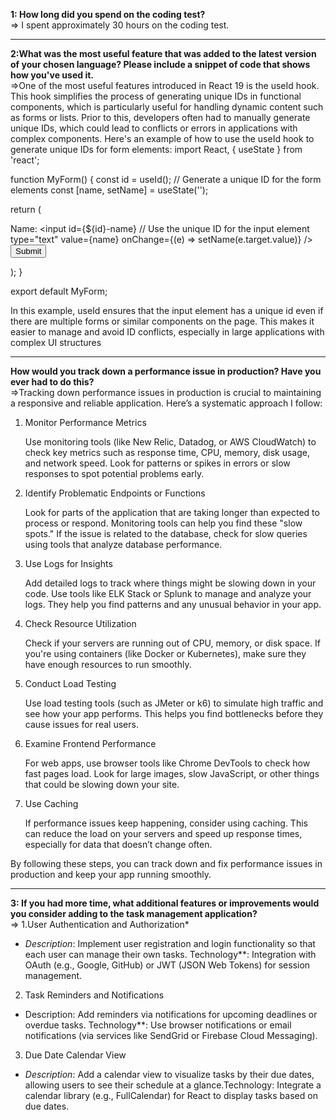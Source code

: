 <b>1: How long did you spend on the coding test?</b><br>
=> I spent approximately 30 hours on the coding test.

<hr>

<b>2:What was the most useful feature that was added to the latest version of your chosen language? Please include a snippet of code that shows how you've used it.</b><br>
=>One of the most useful features introduced in React 19 is the useId hook. This hook simplifies the process of generating unique IDs in functional components, which is particularly useful for handling dynamic content such as forms or lists. Prior to this, developers often had to manually generate unique IDs, which could lead to conflicts or errors in applications with complex components.
Here's an example of how to use the useId hook to generate unique IDs for form elements:
import React, { useState } from 'react';

function MyForm() {
  const id = useId(); // Generate a unique ID for the form elements
  const [name, setName] = useState('');

  return (
    <form>
      <label htmlFor={${id}-name}>Name:</label>
      <input
        id={${id}-name} // Use the unique ID for the input element
        type="text"
        value={name}
        onChange={(e) => setName(e.target.value)}
      />
      <button type="submit">Submit</button>
    </form>
  );
}

export default MyForm;

In this example, useId ensures that the input element has a unique id even if there are multiple forms or similar components on the page. This makes it easier to manage and avoid ID conflicts, especially in large applications with complex UI structures

<hr>

<b>How would you track down a performance issue in production? Have you ever had to do this?</b><br>
=>Tracking down performance issues in production is crucial to maintaining a responsive and reliable application. Here’s a systematic approach I follow:
1. Monitor Performance Metrics

    Use monitoring tools (like New Relic, Datadog, or AWS CloudWatch) to check key metrics such as response time, CPU, memory, disk usage, and network speed.
    Look for patterns or spikes in errors or slow responses to spot potential problems early.

2. Identify Problematic Endpoints or Functions

    Look for parts of the application that are taking longer than expected to process or respond. Monitoring tools can help you find these "slow spots."
    If the issue is related to the database, check for slow queries using tools that analyze database performance.

3. Use Logs for Insights

    Add detailed logs to track where things might be slowing down in your code.
    Use tools like ELK Stack or Splunk to manage and analyze your logs. They help you find patterns and any unusual behavior in your app.

4. Check Resource Utilization

    Check if your servers are running out of CPU, memory, or disk space. If you're using containers (like Docker or Kubernetes), make sure they have enough resources to run smoothly.

5. Conduct Load Testing

    Use load testing tools (such as JMeter or k6) to simulate high traffic and see how your app performs. This helps you find bottlenecks before they cause issues for real users.

6. Examine Frontend Performance

    For web apps, use browser tools like Chrome DevTools to check how fast pages load. Look for large images, slow JavaScript, or other things that could be slowing down your site.

7. Use Caching

    If performance issues keep happening, consider using caching. This can reduce the load on your servers and speed up response times, especially for data that doesn’t change often.

By following these steps, you can track down and fix performance issues in production and keep your app running smoothly.

<hr>

<b>3: If you had more time, what additional features or improvements would you consider adding to the task management application?</b><br>
=> 1.User Authentication and Authorization*
   - *Description*: Implement user registration and login functionality so that each user can manage their own tasks.
Technology**: Integration with OAuth (e.g., Google, GitHub) or JWT (JSON Web Tokens) for session management.

  2. Task Reminders and Notifications
   - Description: Add reminders via notifications for upcoming deadlines or overdue tasks.
Technology**: Use browser notifications or email notifications (via services like SendGrid or Firebase Cloud Messaging).

 3. Due Date Calendar View
   - *Description*: Add a calendar view to visualize tasks by their due dates, allowing users to see their schedule at a glance.Technology: Integrate a calendar library (e.g., FullCalendar) for React to display tasks based on due dates.
  


